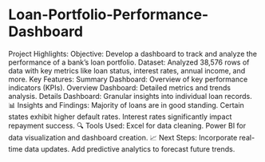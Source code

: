 # Loan-Portfolio-Performance-Dashboard

 Project Highlights:
Objective: Develop a dashboard to track and analyze the performance of a bank’s loan portfolio.
Dataset: Analyzed 38,576 rows of data with key metrics like loan status, interest rates, annual income, and more.
Key Features:
Summary Dashboard: Overview of key performance indicators (KPIs).
Overview Dashboard: Detailed metrics and trends analysis.
Details Dashboard: Granular insights into individual loan records.
📊 Insights and Findings:
Majority of loans are in good standing.
Certain states exhibit higher default rates.
Interest rates significantly impact repayment success.
🔍 Tools Used:
Excel for data cleaning.
Power BI for data visualization and dashboard creation.
📈 Next Steps:
Incorporate real-time data updates.
Add predictive analytics to forecast future trends.
